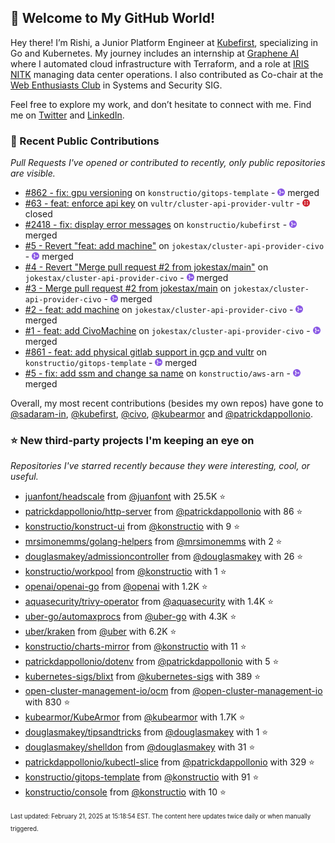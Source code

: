 <!-- DO NOT EDIT THIS FILE DIRECTLY! This file was automatically generated from the tool in this repo. -->

## 🌟 Welcome to My GitHub World!

Hey there! I’m Rishi, a Junior Platform Engineer at [Kubefirst](https://kubefirst.io/), specializing in Go and Kubernetes. My journey includes an internship at [Graphene AI](https://grapheneai.com/) where I automated cloud infrastructure with Terraform, and a role at [IRIS NITK](https://iris.nitk.ac.in/hrms/) managing data center operations. I also contributed as Co-chair at the [Web Enthusiasts Club](https://webclub.nitk.ac.in/) in Systems and Security SIG.

Feel free to explore my work, and don’t hesitate to connect with me. Find me on [Twitter](https://x.com/RishixMonk) and [LinkedIn](https://www.linkedin.com/in/mrrishi373/).
### 🚀 Recent Public Contributions

*Pull Requests I've opened or contributed to recently, only public repositories are visible.*


* [#862 - fix: gpu versioning](https://github.com/konstructio/gitops-template/pull/862) on `konstructio/gitops-template` - <img src="images/github-merged.png" width="12px" height="12px"> merged
* [#63 - feat: enforce api key](https://github.com/vultr/cluster-api-provider-vultr/pull/63) on `vultr/cluster-api-provider-vultr` - <img src="images/github-closed.png" width="12px" height="12px"> closed
* [#2418 - fix: display error messages](https://github.com/konstructio/kubefirst/pull/2418) on `konstructio/kubefirst` - <img src="images/github-merged.png" width="12px" height="12px"> merged
* [#5 - Revert "feat: add machine"](https://github.com/jokestax/cluster-api-provider-civo/pull/5) on `jokestax/cluster-api-provider-civo` - <img src="images/github-merged.png" width="12px" height="12px"> merged
* [#4 - Revert "Merge pull request #2 from jokestax/main"](https://github.com/jokestax/cluster-api-provider-civo/pull/4) on `jokestax/cluster-api-provider-civo` - <img src="images/github-merged.png" width="12px" height="12px"> merged
* [#3 - Merge pull request #2 from jokestax/main](https://github.com/jokestax/cluster-api-provider-civo/pull/3) on `jokestax/cluster-api-provider-civo` - <img src="images/github-merged.png" width="12px" height="12px"> merged
* [#2 - feat: add machine](https://github.com/jokestax/cluster-api-provider-civo/pull/2) on `jokestax/cluster-api-provider-civo` - <img src="images/github-merged.png" width="12px" height="12px"> merged
* [#1 - feat: add CivoMachine](https://github.com/jokestax/cluster-api-provider-civo/pull/1) on `jokestax/cluster-api-provider-civo` - <img src="images/github-merged.png" width="12px" height="12px"> merged
* [#861 - feat: add physical gitlab support in gcp and vultr](https://github.com/konstructio/gitops-template/pull/861) on `konstructio/gitops-template` - <img src="images/github-merged.png" width="12px" height="12px"> merged
* [#5 - fix: add ssm and change sa name](https://github.com/konstructio/aws-arn/pull/5) on `konstructio/aws-arn` - <img src="images/github-merged.png" width="12px" height="12px"> merged

Overall, my most recent contributions (besides my own repos) have gone to 
[@sadaram-in](https://github.com/sadaram-in),
[@kubefirst](https://github.com/kubefirst),
[@civo](https://github.com/civo),
[@kubearmor](https://github.com/kubearmor)
and [@patrickdappollonio](https://github.com/patrickdappollonio).
### ⭐ New third-party projects I'm keeping an eye on

*Repositories I've starred recently because they were interesting, cool, or useful.*


* [juanfont/headscale](https://github.com/juanfont/headscale) from [@juanfont](https://github.com/juanfont) with 25.5K ⭐️
* [patrickdappollonio/http-server](https://github.com/patrickdappollonio/http-server) from [@patrickdappollonio](https://github.com/patrickdappollonio) with 86 ⭐️
* [konstructio/konstruct-ui](https://github.com/konstructio/konstruct-ui) from [@konstructio](https://github.com/konstructio) with 9 ⭐️
* [mrsimonemms/golang-helpers](https://github.com/mrsimonemms/golang-helpers) from [@mrsimonemms](https://github.com/mrsimonemms) with 2 ⭐️
* [douglasmakey/admissioncontroller](https://github.com/douglasmakey/admissioncontroller) from [@douglasmakey](https://github.com/douglasmakey) with 26 ⭐️
* [konstructio/workpool](https://github.com/konstructio/workpool) from [@konstructio](https://github.com/konstructio) with 1 ⭐️
* [openai/openai-go](https://github.com/openai/openai-go) from [@openai](https://github.com/openai) with 1.2K ⭐️
* [aquasecurity/trivy-operator](https://github.com/aquasecurity/trivy-operator) from [@aquasecurity](https://github.com/aquasecurity) with 1.4K ⭐️
* [uber-go/automaxprocs](https://github.com/uber-go/automaxprocs) from [@uber-go](https://github.com/uber-go) with 4.3K ⭐️
* [uber/kraken](https://github.com/uber/kraken) from [@uber](https://github.com/uber) with 6.2K ⭐️
* [konstructio/charts-mirror](https://github.com/konstructio/charts-mirror) from [@konstructio](https://github.com/konstructio) with 11 ⭐️
* [patrickdappollonio/dotenv](https://github.com/patrickdappollonio/dotenv) from [@patrickdappollonio](https://github.com/patrickdappollonio) with 5 ⭐️
* [kubernetes-sigs/blixt](https://github.com/kubernetes-sigs/blixt) from [@kubernetes-sigs](https://github.com/kubernetes-sigs) with 389 ⭐️
* [open-cluster-management-io/ocm](https://github.com/open-cluster-management-io/ocm) from [@open-cluster-management-io](https://github.com/open-cluster-management-io) with 830 ⭐️
* [kubearmor/KubeArmor](https://github.com/kubearmor/KubeArmor) from [@kubearmor](https://github.com/kubearmor) with 1.7K ⭐️
* [douglasmakey/tipsandtricks](https://github.com/douglasmakey/tipsandtricks) from [@douglasmakey](https://github.com/douglasmakey) with 1 ⭐️
* [douglasmakey/shelldon](https://github.com/douglasmakey/shelldon) from [@douglasmakey](https://github.com/douglasmakey) with 31 ⭐️
* [patrickdappollonio/kubectl-slice](https://github.com/patrickdappollonio/kubectl-slice) from [@patrickdappollonio](https://github.com/patrickdappollonio) with 329 ⭐️
* [konstructio/gitops-template](https://github.com/konstructio/gitops-template) from [@konstructio](https://github.com/konstructio) with 91 ⭐️
* [konstructio/console](https://github.com/konstructio/console) from [@konstructio](https://github.com/konstructio) with 10 ⭐️

<sup><sub>Last updated: February 21, 2025 at 15:18:54 EST. The content here updates twice daily or when manually triggered.</sup></sub>